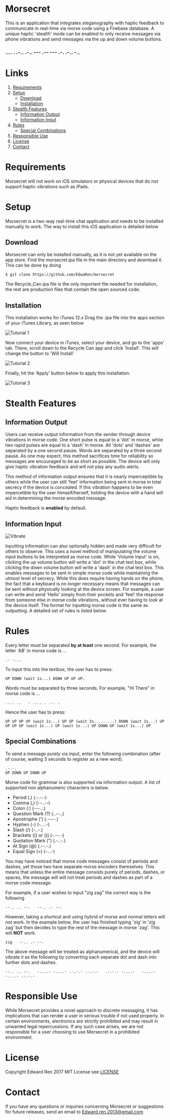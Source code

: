 # Morsecret

This is an application that integrates steganography with haptic feedback to communicate in real-time via morse code using a Firebase database. A unique haptic 'stealth' mode can be enabled to only receive messages via phone vibrations and send messages via the up and down volume buttons.

### .... . .-.. .-.. ---  .-- --- .-. .-.. -..

# Links

1. [Requirements](#requirements)
2. [Setup](#setup)
   * [Download](#download)
   * [Installation](#installation)<br/>
3. [Stealth Features](#stealth-features)
   * [Information Output](#information-output)
   * [Information Input](#information-input)<br/>
4. [Rules](#rules)
   * [Special Combinations](#special-combinations)<br/>
5. [Responsible Use](#responsible-use)
6. [License](#license)
7. [Contact](#contact)

# Requirements
Morsecret will not work on iOS simulators or physical devices that do not support haptic vibrations such as iPads.

# Setup
Morsecret is a two-way real-time chat application and needs to be installed manually to work. The way to install this iOS application is detailed below

## Download
Morsecret can only be installed manually, as it is not yet available on the app store. Find the morsecret.ipa file in the main directory and download it. This can be done by doing

```
$ git clone https://github.com/EdwaRen/morsecret
```
The Recycle_Can.ipa file is the only important file needed for installation, the rest are production files that contain the open sourced code.

## Installation
This installation works for iTunes 12.x
Drag the .ipa file into the apps section of your iTunes Library, as seen below

![Tutorial 1](./images/tutorial1.png)

Now connect your device in iTunes, select your device, and go to the 'apps' tab. There, scroll down to the Recycle Can app and click 'Install'. This will change the button to 'Will Install'

![Tutorial 2](./images/tutorial2.png)

Finally, hit the 'Apply' button below to apply this installation.

![Tutorial 3](./images/tutorial3.png)



# Stealth Features

## Information Output

Users can receive output information from the sender through device vibrations in morse code. One short pulse is equal to a 'dot' in morse, while two rapid pulses are equal to a 'dash' in morse. All 'dots' and 'dashes' are separated by a one second pause. Words are separated by a three second pause. As one may expect, this method sacrifices time for reliability so messages are encouraged to be as short as possible. The device will only give haptic vibration feedback and will not play any audio alerts.

This method of information output ensures that it is nearly imperceptible by others while the user can still 'feel' information being sent in morse in total secrecy if the device is concealed. If this vibration happens to be even impercetible by the user himself/herself, holding the device with a hand will aid in determining the morse encoded message.

Haptic feedback is **enabled** by default.

## Information Input

![Vibrate](./images/iphone_volume.jpg)


Inputting information can also optionally hidden and made very difficult for others to observe. This uses a novel method of manipulating the volume input buttons to be interpreted as morse code. While 'Volume Input' is on, clicking the up volume button will write a 'dot' in the chat text box, while clicking the down volume button will write a 'dash' in the chat text box. This enables messages to be sent in simple morse code while maintaining the utmost level of secrecy. While this does require having hands on the phone, the fact that a keyboard is no longer necessary means that messages can be sent without physically looking at the device screen. For example, a user can write and send 'Hello' simply from their pockets and 'feel' the response from someone else in morse code vibrations, without ever having to look at the device itself. The format for inputting morse code is the same as outputting. A detailed set of rules is listed below.

# Rules
Every letter must be separated **by at least** one second. For example, the letter 'AB' in morse code is ...
```
.- -...
```
To input this into the textbox, the user has to press:
```
UP DOWN (wait 1s...) DOWN UP UP UP.
```


Words must be separated by three seconds. For example, "Hi There" in morse code is ...
```
.... ..   - .... . .-. .
```
Hence the user has to press:
```
UP UP UP UP (wait 1s...) UP UP (wait 3s.........) DOWN (wait 1s...) UP UP UP UP (wait 1s...) UP (wait 1s...) UP DOWN UP (wait 1s...) UP
```

## Special Combinations
To send a message purely via input, enter the following combination (after of course, waiting 3 seconds to register as a new word).
```
.-.-.
UP DOWN UP DOWN UP
```

Morse code for grammar is also supported via information output. A list of supported non alphanumeric characters is below.

* Period (.) (.-.-.-)
* Comma (,) (--..--)
* Colon (:) (---...)
* Question Mark (?) (..--..)
* Apostrophe (') (.----.)
* Hyphen (-) (-....-)
* Slash (/) (-..-.)
* Brackets (() or ()) (-.--.-)
* Quotation Mark (") (.-..-.)
* At Sign (@) (.--.-.)
* Equal Sign (=) (-...-)

You may have noticed that morse code messages consist of periods and dashes, yet those two have separate morse encoders themselves. This means that unless the entire message consists purely of periods, dashes, or spaces, the message will will not treat periods and dashes as part of a morse code message.

For example, if a user wishes to input "zig zag" the correct way is the following
```
--.. .. --.   --.. .- --.
```
However, taking a shortcut and using hybrid of morse and normal letters will not work. In the example below, the user has finished typing 'zig' in 'zig zag' but then decides to type the rest of the message in morse 'zag'. This will **NOT** work.
```
zig   --.. .- --.
```
The above message will be treated as alphanumerical, and the device will vibrate it as the following by converting each separate dot and dash into further dots and dashes.
```
--.. .. --.   -....- -....- .-.-.- .-.-.-   .-.-.- -....-   -....- -....- .-.-.-
```

# Responsible Use
While Morsecret provides a novel approach to discrete messaging, it has implications that can render a user in serious trouble if not used properly. In certain environments, electronics are strictly prohibited and may result in unwanted legal repercussions. If any such case arises, we are not responsible for a user choosing to use Morsecret in a prohibited environment.

# License
Copyright Edward Ren 2017
MIT License see [LICENSE](../blob/master/LICENSE)

# Contact
If you have any questions or inquiries concerning Morsecret or suggestions for future releases, send an email to Edward.ren.2013@gmail.com
